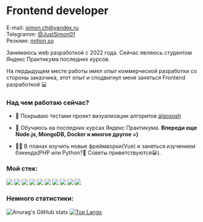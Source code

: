 # Frontend developer
E-mail: <a href="mailto:simon.ch@yandex.ru">simon.ch@yandex.ru</a>  
Telegramm: <a href="https://t.me/JustSimon01">@JustSimon01</a>  
Резюме: <a href="https://careful-wasp-426.notion.site/a90f3ddb7aeb4f909d1931182600b810">notion.so</a>  
<p>Занимаюсь web разработкой с 2022 года. Сейчас являюсь студентом Яндекс Практикума последних курсов.</p>
<p>На пердыдущем месте работы имел опыт коммерческой разработки со стороны заказчика, этот опыт и сподвигнул меня заняться Frontend разработкой 💻</p>

### Над чем работаю сейчас?
- 🔭 Покрываю тестами проект визуализации алгоритов [algososh](https://github.com/JustSimon01/algososh)

- 🌱 Обучаюсь на последних курсах Яндекс Практикума. **Впереди еще Node.js, MongoDB, Docker и многое другое =)**

- 👨‍💻 В планах изучить новые фреймворки(Vue) и заняться изучением бэкенда(PHP или Python?🤔 Советы приветствуются😀).

### Мой стек:
<p align="left">
  <img src="https://img.shields.io/badge/Javascript-323232?style=for-the-badge&logo=javascript&logoColor=yellow" />
  <img src="https://img.shields.io/badge/Typescript-323232?style=for-the-badge&logo=typescript&logoColor=blue" />
  <img src="https://img.shields.io/badge/React-323232?style=for-the-badge&logo=react&logoColor=61DAFB" />
  <img src="https://img.shields.io/badge/redux-323232?style=for-the-badge&logo=redux&logoColor=764ABC" />
  <img src="https://img.shields.io/badge/React router-323232?style=for-the-badge&logo=react router&logoColor=CA4245" />
  <img src="https://img.shields.io/badge/HTML5-323232?style=for-the-badge&logo=html5&logoColor=E34F26" />
  <img src="https://img.shields.io/badge/CSS3-323232?style=for-the-badge&logo=css3&logoColor=1572B6" />
  <img src="https://img.shields.io/badge/SASS-323232?style=for-the-badge&logo=sass&logoColor=CC6699" />
  <img src="https://img.shields.io/badge/Webpack-323232?style=for-the-badge&logo=webpack&logoColor=8DD6F9" />
  <img src="https://img.shields.io/badge/Figma-323232?style=for-the-badge&logo=figma&logoColor=F24E1E" />
</p>

### Немного статистики:
![Anurag's GitHub stats](https://github-readme-stats.vercel.app/api?username=JustSimon01&show_icons=true&theme=darcula&hide=issues)
[![Top Langs](https://github-readme-stats.vercel.app/api/top-langs/?username=JustSimon01&layout=compact&theme=darcula)](https://github.com/anuraghazra/github-readme-stats)
